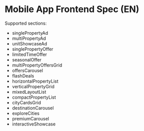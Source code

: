 # Mobile App Frontend Spec (EN)

Supported sections:
- singlePropertyAd
- multiPropertyAd
- unitShowcaseAd
- singlePropertyOffer
- limitedTimeOffer
- seasonalOffer
- multiPropertyOffersGrid
- offersCarousel
- flashDeals
- horizontalPropertyList
- verticalPropertyGrid
- mixedLayoutList
- compactPropertyList
- cityCardsGrid
- destinationCarousel
- exploreCities
- premiumCarousel
- interactiveShowcase
